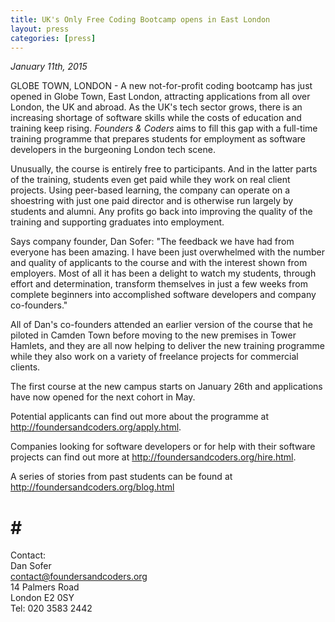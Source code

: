 ```yaml
---
title: UK's Only Free Coding Bootcamp opens in East London
layout: press
categories: [press]
---
```


*January 11th, 2015*

GLOBE TOWN, LONDON - A new not-for-profit coding bootcamp has just opened in Globe Town, East London, attracting applications from all over London, the UK and abroad. As the UK's tech sector grows, there is an increasing shortage of software skills while the costs of education and training keep rising. *Founders & Coders* aims to fill this gap with a full-time training programme that prepares students for employment as software developers in the burgeoning London tech scene.

Unusually, the course is entirely free to participants. And in the latter parts of the training, students even get paid while they work on real client projects. Using peer-based learning, the company can operate on a shoestring with just one paid director and is otherwise run largely by students and alumni. Any profits go back into improving the quality of the training and supporting graduates into employment.

Says company founder, Dan Sofer: "The feedback we have had from everyone has been amazing. I have been just overwhelmed with the number and quality of applicants to the course and with the interest shown from employers. Most of all it has been a delight to watch my students, through effort and determination, transform themselves in just a few weeks from complete beginners into accomplished software developers and company co-founders."

All of Dan's co-founders attended an earlier version of the course that he piloted in Camden Town before moving to the new premises in Tower Hamlets, and they are all now helping to deliver the new training programme while they also work on a variety of freelance projects for commercial clients.

The first course at the new campus starts on January 26th and applications have now opened for the next cohort in May.

Potential applicants can find out more about the programme at <a href="/apply.html">http://foundersandcoders.org/apply.html</a>.

Companies looking for software developers or for help with their software projects can find out more at <a href="/hire.html">http://foundersandcoders.org/hire.html</a>.

A series of stories from past students can be found at <a href="/blog.html">http://foundersandcoders.org/blog.html</a> 

 # # #

Contact:    
Dan Sofer    
<a href="mailto:contact@foundersandcoders.org">contact@foundersandcoders.org</a>    
14 Palmers Road    
London E2 0SY    
Tel: 020 3583 2442


